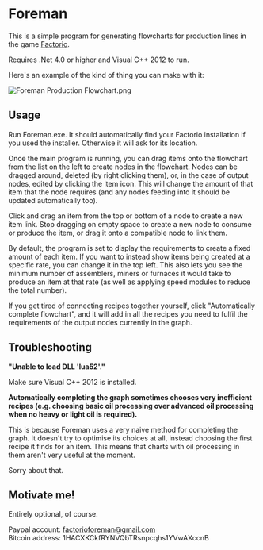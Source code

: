 # Foreman #

This is a simple program for generating flowcharts for production lines in the game [Factorio](https://www.factorio.com/).

Requires .Net 4.0 or higher and Visual C++ 2012 to run.

Here's an example of the kind of thing you can make with it:

![Foreman Production Flowchart.png](https://bitbucket.org/repo/ary6LR/images/734263546-Foreman%20Production%20Flowchart.png)

## Usage ##

Run Foreman.exe. It should automatically find your Factorio installation if you used the installer. Otherwise it will ask for its location.

Once the main program is running, you can drag items onto the flowchart from the list on the left to create nodes in the flowchart. Nodes can be dragged around, deleted (by right clicking them), or, in the case of output nodes, edited by clicking the item icon. This will change the amount of that item that the node requires (and any nodes feeding into it should be updated automatically too).

Click and drag an item from the top or bottom of a node to create a new item link. Stop dragging on empty space to create a new node to consume or produce the item, or drag it onto a compatible node to link them.

By default, the program is set to display the requirements to create a fixed amount of each item. If you want to instead show items being created at a specific rate, you can change it in the top left. This also lets you see the minimum number of assemblers, miners or furnaces it would take to produce an item at that rate (as well as applying speed modules to reduce the total number).

If you get tired of connecting recipes together yourself, click "Automatically complete flowchart", and it will add in all the recipes you need to fulfil the requirements of the output nodes currently in the graph.

## Troubleshooting ##

**"Unable to load DLL 'lua52'."**

Make sure Visual C++ 2012 is installed.

**Automatically completing the graph sometimes chooses very inefficient recipes (e.g. choosing basic oil processing over advanced oil processing when no heavy or light oil is required).**

This is because Foreman uses a very naive method for completing the graph. It doesn't try to optimise its choices at all, instead choosing the first recipe it finds for an item. This means that charts with oil processing in them aren't very useful at the moment.

Sorry about that.

## Motivate me! ##

Entirely optional, of course.

Paypal account: factorioforeman@gmail.com  
Bitcoin address: 1HACXKCkfRYNVQbTRsnpcqhs1YVwAXccnB